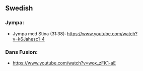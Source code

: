 ## Swedish
### Jympa:
* Jympa med Stina (31:38): https://www.youtube.com/watch?v=k6Jahesc1-4
### Dans Fusion:
* https://www.youtube.com/watch?v=wox_zFK1-aE
